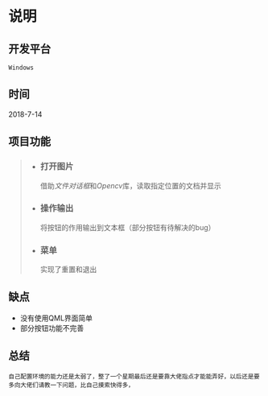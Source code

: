 # 说明

## 开发平台

<pre><code>Windows</code></pre>


## 时间

2018-7-14

## 项目功能

>+ ### 打开图片
>   借助*文件对话框*和*Opencv*库，读取指定位置的文档并显示
>+ ### 操作输出
>   将按钮的作用输出到文本框（部分按钮有待解决的bug）
>+ ### 菜单
>   实现了重置和退出


## 缺点
+ 没有使用QML界面简单
+ 部分按钮功能不完善

## 总结
<pre><code>自己配置环境的能力还是太弱了，整了一个星期最后还是要靠大佬指点才能能弄好，以后还是要多向大佬们请教一下问题，比自己摸索快得多，</code></pre>
